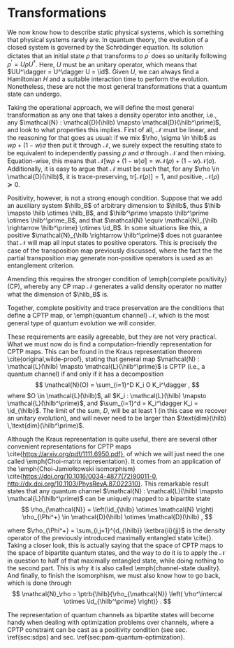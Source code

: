 # Transformations

We now know how to describe static physical systems, which is something that physical systems rarely are. In quantum theory, the evolution of a closed system is governed by the Schrödinger equation. Its solution dictates that an initial state $\rho$ that transforms to $\rho^\prime$ does so unitarily following $\rho^\prime = U \rho U^\dagger$. Here, $U$ must be an unitary operator, which means that $UU^\dagger = U^\dagger U = \id$. Given $U$, we can always find a Hamiltonian $H$ and a suitable interaction time to perform the evolution. Nonetheless, these are not the most general transformations that a quantum state can undergo.

Taking the operational approach, we will define the most general transformation as any one that takes a density operator into another, i.e., any $\mathcal{N} : \mathcal{D}(\hilb) \mapsto \mathcal{D}(\hilb^\prime)$, and look to what properties this implies. First of all, $\mathcal{N}$ must be linear, and the reasoning for that goes as usual: if we mix $\rho, \sigma \in \hilb$ as $w \rho + (1-w) \sigma$ then put it through $\mathcal{N}$, we surely expect the resulting state to be equivalent to independently passing $\rho$ and $\sigma$ through $\mathcal{N}$ and then mixing. Equation-wise, this means that $\mathcal{N} \left[ w \rho + (1-w) \sigma \right] = w \mathcal{N}(\rho) + (1-w) \mathcal{N}(\sigma)$. Additionally, it is easy to argue that $\mathcal{N}$ must be such that, for any $\rho \in \mathcal{D}(\hilb)$, it is trace-preserving, $\text{tr}\left[ \mathcal{N}(\rho) \right] = 1$, and positive, $\mathcal{N}(\rho) \succeq 0$.

Positivity, however, is not a strong enough condition. Suppose that we add an auxiliary system $\hilb_B$ of arbitrary dimension to $\hilb$, thus $\hilb \mapsto \hilb \otimes \hilb_B$, and $\hilb^\prime \mapsto \hilb^\prime \otimes \hilb^\prime_B$, and that $\mathcal{N} \equiv \mathcal{N}_{\hilb \rightarrow \hilb^\prime} \otimes \id_B$. In some situations like this, a positive $\mathcal{N}_{\hilb \rightarrow \hilb^\prime}$ does not guarantee that $\mathcal{N}$ will map all input states to positive operators. This is precisely the case of the transposition map previously discussed, where the fact the the partial transposition may generate non-positive operators is used as an entanglement criterion. 

Amending this requires the stronger condition of \emph{complete positivity} (CP), whereby any CP map $\mathcal{N}$ generates a valid density operator no matter what the dimension of $\hilb_B$ is.

Together, complete positivity and trace preservation are the conditions that define a CPTP map, or \emph{quantum channel} $\mathcal{N}$, which is the most general type of quantum evolution we will consider.

These requirements are easily agreeable, but they are not very practical. What we must now do is find a computation-friendly representation for CPTP maps. This can be found in the Kraus representation theorem \cite{original,wilde-proof}, stating that general map $\mathcal{N} : \mathcal{L}(\hilb) \mapsto \mathcal{L}(\hilb^\prime)$ is CPTP (i.e., a quantum channel) if and only if it has a decomposition
$$
\mathcal{N}(O) = \sum_{i=1}^D K_i O K_i^\dagger ,
$$
where $O \in \mathcal{L}(\hilb)$, all $K_i : \mathcal{L}(\hilb) \mapsto \mathcal{L}(\hilb^\prime)$, and $\sum_{i=1}^d = K_i^\dagger K_i = \id_{\hilb}$. The limit of the sum, $D$, will be at least $1$ (in this case we recover an unitary evolution), and will never need to be larger than $\text{dim}(\hilb) \,\text{dim}(\hilb^\prime)$.

Although the Kraus representation is quite useful, there are several other convenient representations for CPTP maps \cite{https://arxiv.org/pdf/1111.6950.pdf}, of which we will just need the one called \emph{Choi-matrix representation}. It comes from an application of the \emph{Choi-Jamiołkowski isomorphism} \cite{https://doi.org/10.1016/0034-4877(72)90011-0, http://dx.doi.org/10.1103/PhysRevA.87.022310}. This remarkable result states that any quantum channel $\mathcal{N} : \mathcal{L}(\hilb) \mapsto \mathcal{L}(\hilb^\prime)$ can be uniquely mapped to a bipartite state
$$
\rho_{\mathcal{N}} = \left(\id_{\hilb} \otimes \mathcal{N} \right) \rho_{\Phi^+} \in \mathcal{D}(\hilb) \otimes \mathcal{D}(\hilb) ,
$$

where $\rho_{\Phi^+} = \sum_{i,j=1}^{d_{\hilb}} \ketbra{ii}{jj}$ is the density operator of the previously introduced maximally entangled state \cite{}. Taking a closer look, this is actually saying that the space of CPTP maps to the space of bipartite quantum states, and the way to do it is to apply the $\mathcal{N}$ in question to half of that maximally entangled state, while doing nothing to the second part. This is why it is also called \emph{channel-state duality}. And finally, to finish the isomorphism, we must also know how to go back, which is done through
$$
\mathcal{N}_\rho = \ptrb{\hilb}{\rho_{\mathcal{N}} \left( \rho^\intercal \otimes \id_{\hilb^\prime} \right)} .
$$

The representation of quantum channels as bipartite states will become handy when dealing with optimization problems over channels, where a CPTP constraint can be cast as a positivity condition (see sec. \ref{sec:sdps} and sec. \ref{sec:pam-quantum-optimization}.

